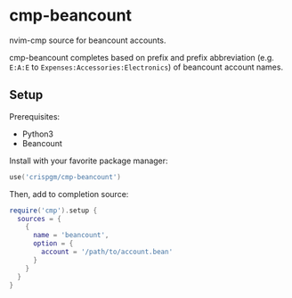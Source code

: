 # cmp-beancount

nvim-cmp source for beancount accounts.

cmp-beancount completes based on prefix and prefix abbreviation (e.g. `E:A:E` to `Expenses:Accessories:Electronics`) of beancount account names.

## Setup

Prerequisites:

- Python3
- Beancount

Install with your favorite package manager:
```lua
use('crispgm/cmp-beancount')
```

Then, add to completion source:
```lua
require('cmp').setup {
  sources = {
    {
      name = 'beancount',
      option = {
        account = '/path/to/account.bean'
      }
    }
  }
}
```
